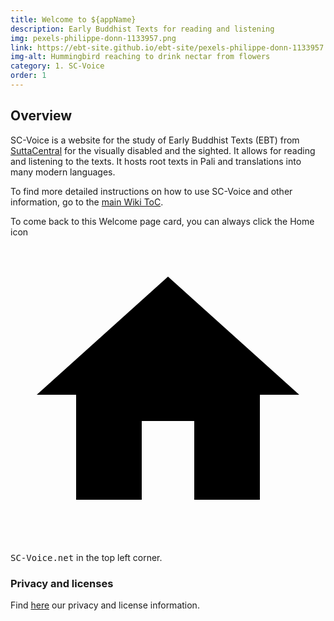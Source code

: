 ```yaml
---
title: Welcome to ${appName}
description: Early Buddhist Texts for reading and listening
img: pexels-philippe-donn-1133957.png
link: https://ebt-site.github.io/ebt-site/pexels-philippe-donn-1133957.png
img-alt: Hummingbird reaching to drink nectar from flowers
category: 1. SC-Voice
order: 1
---
```


## Overview

SC-Voice is a website for the study of Early Buddhist Texts (EBT) from [SuttaCentral](https://suttacentral.net) for the visually disabled and the sighted. It allows for reading and listening to the texts. It hosts root texts in Pali and translations into many modern languages.

To find more detailed instructions on how to use SC-Voice and other information, go to the [main Wiki ToC](#/wiki/toc).

To come back to this Welcome page card, you can always click the Home icon <kbd><a href="#/wiki/welcome" class="scv-icon-btn v-btn v-btn--icon v-btn--round v-btn--router theme--dark v-size--default"><span class="v-btn__content"><span aria-hidden="true" class="v-icon notranslate theme--dark"><svg xmlns="http://www.w3.org/2000/svg" viewBox="0 0 24 24" role="img" aria-hidden="true" class="v-icon__svg"><path d="M10,20V14H14V20H19V12H22L12,3L2,12H5V20H10Z"></path></svg></span></span></a> SC-Voice.net</kbd> in the top left corner.

### Privacy and licenses

Find [here](#/wiki/privacy) our privacy and license information.
